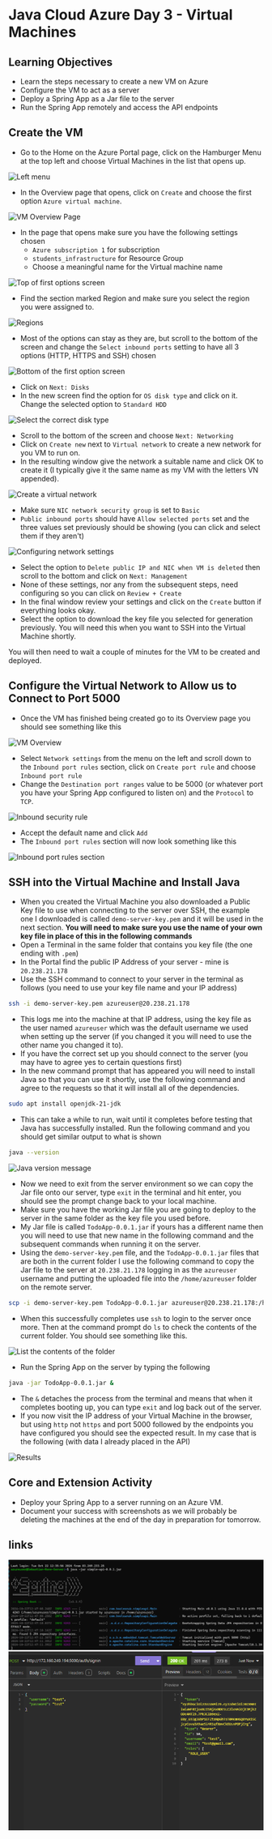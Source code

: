 # Java Cloud Azure Day 3 - Virtual Machines

## Learning Objectives

- Learn the steps necessary to create a new VM on Azure
- Configure the VM to act as a server
- Deploy a Spring App as a Jar file to the server
- Run the Spring App remotely and access the API endpoints

## Create the VM

- Go to the Home on the Azure Portal page, click on the Hamburger Menu at the top left and choose Virtual Machines in the list that opens up.

![Left menu](assets/hamburger-menu.png)

- In the Overview page that opens, click on `Create` and choose the first option `Azure virtual machine`.

![VM Overview Page](assets/virtual-machines-overview.png)

- In the page that opens make sure you have the following settings chosen
  - `Azure subscription 1` for subscription
  - `students_infrastructure` for Resource Group
  - Choose a meaningful name for the Virtual machine name

![Top of first options screen](assets/first-screen-top.png)

- Find the section marked Region and make sure you select the region you were assigned to.

![Regions](assets/region.png)

- Most of the options can stay as they are, but scroll to the bottom of the screen and change the `Select inbound ports` setting to have all 3 options (HTTP, HTTPS and SSH) chosen

![Bottom of the first option screen](assets/first-screen-bottom.png)

- Click on `Next: Disks`
- In the new screen find the option for `OS disk type` and click on it. Change the selected option to `Standard HDD`

![Select the correct disk type](assets/select-disk-type.png)

- Scroll to the bottom of the screen and choose `Next: Networking`
- Click on `Create new` next to `Virtual network` to create a new network for you VM to run on.
- In the resulting window give the network a suitable name and click OK to create it (I typically give it the same name as my VM with the letters VN appended).

![Create a virtual network](assets/virtual-network.png)

- Make sure `NIC network security group` is set to `Basic`
- `Public inbound ports` should have `Allow selected ports` set and the three values set previously should be showing (you can click and select them if they aren't)

![Configuring network settings](assets/network-settings.png)

- Select the option to `Delete public IP and NIC when VM is deleted` then scroll to the bottom and click on `Next: Management`
- None of these settings, nor any from the subsequent steps, need configuring so you can click on `Review + Create`
- In the final window review your settings and click on the `Create` button if everything looks okay.
- Select the option to download the key file you selected for generation previously. You will need this when you want to SSH into the Virtual Machine shortly.

You will then need to wait a couple of minutes for the VM to be created and deployed.

## Configure the Virtual Network to Allow us to Connect to Port 5000

- Once the VM has finished being created go to its Overview page you should see something like this

![VM Overview](assets/vm-overview.png)

- Select `Network settings` from the menu on the left and scroll down to the `Inbound port rules` section, click on `Create port rule` and choose `Inbound port rule`
- Change the `Destination port ranges` value to be 5000 (or whatever port you have your Spring App configured to listen on) and the `Protocol` to `TCP`.

![Inbound security rule](assets/inbound-ports.png)

- Accept the default name and click `Add`
- The `Inbound port rules` section will now look something like this

![Inbound port rules section](assets/port-rules.png)

## SSH into the Virtual Machine and Install Java

- When you created the Virtual Machine you also downloaded a Public Key file to use when connecting to the server over SSH, the example one I downloaded is called `demo-server-key.pem` and it will be used in the next section. **You will need to make sure you use the name of your own key file in place of this in the following commands**
- Open a Terminal in the same folder that contains you key file (the one ending with `.pem`)
- In the Portal find the public IP Address of your server - mine is `20.238.21.178`
- Use the SSH command to connect to your server in the terminal as follows (you need to use your key file name and your IP address)

```bash
ssh -i demo-server-key.pem azureuser@20.238.21.178
```
- This logs me into the machine at that IP address, using the key file as the user named `azureuser` which was the default username we used when setting up the server (if you changed it you will need to use the other name you changed it to).
- If you have the correct set up you should connect to the server (you may have to agree yes to certain questions first)
- In the new command prompt that has appeared you will need to install Java so that you can use it shortly, use the following command and agree to the requests so that it will install all of the dependencies.

```bash
sudo apt install openjdk-21-jdk
```

- This can take a while to run, wait until it completes before testing that Java has successfully installed. Run the following command and you should get similar output to what is shown

```bash
java --version
```
![Java version message](assets/java-message.png)

- Now we need to exit from the server environment so we can copy the Jar file onto our server, type `exit` in the terminal and hit enter, you should see the prompt change back to your local machine.
- Make sure you have the working Jar file you are going to deploy to the server in the same folder as the key file you used before. 
- My Jar file is called `TodoApp-0.0.1.jar` if yours has a different name then you will need to use that new name in the following command and the subsequent commands when running it on the server.
- Using the `demo-server-key.pem` file, and the `TodoApp-0.0.1.jar` files that are both in the current folder I use the following command to copy the Jar file to the server at `20.238.21.178` logging in as the `azureuser` username and putting the uploaded file into the `/home/azureuser` folder on the remote server.

```bash
scp -i demo-server-key.pem TodoApp-0.0.1.jar azureuser@20.238.21.178:/home/azureuser
```

- When this successfully completes use `ssh` to login to the server once more. Then at the command prompt do `ls` to check the contents of the current folder. You should see something like this.

![List the contents of the folder](assets/list-folder.png)

- Run the Spring App on the server by typing the following

```bash
java -jar TodoApp-0.0.1.jar &
```

- The `&` detaches the process from the terminal and means that when it completes booting up, you can type `exit` and log back out of the server.
- If you now visit the IP address of your Virtual Machine in the browser, but using `http` not `https` and port 5000 followed by the endpoints you have configured you should see the expected result. In my case that is the following (with data I already placed in the API)

![Results](assets/result.png)

## Core and Extension Activity

- Deploy your Spring App to a server running on an Azure VM.
- Document your success with screenshots as we will probably be deleting the machines at the end of the day in preparation for tomorrow.

## links

![alt text](Server_running.png)
![alt text](signin.png)
